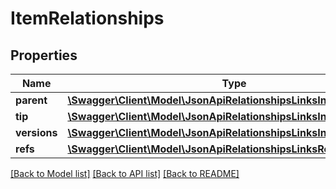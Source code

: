 # ItemRelationships

## Properties
Name | Type | Description | Notes
------------ | ------------- | ------------- | -------------
**parent** | [**\Swagger\Client\Model\JsonApiRelationshipsLinksInternalResource**](JsonApiRelationshipsLinksInternalResource.md) |  | 
**tip** | [**\Swagger\Client\Model\JsonApiRelationshipsLinksInternalResource**](JsonApiRelationshipsLinksInternalResource.md) |  | 
**versions** | [**\Swagger\Client\Model\JsonApiRelationshipsLinksInternal**](JsonApiRelationshipsLinksInternal.md) |  | 
**refs** | [**\Swagger\Client\Model\JsonApiRelationshipsLinksRefs**](JsonApiRelationshipsLinksRefs.md) |  | 

[[Back to Model list]](../README.md#documentation-for-models) [[Back to API list]](../README.md#documentation-for-api-endpoints) [[Back to README]](../README.md)


